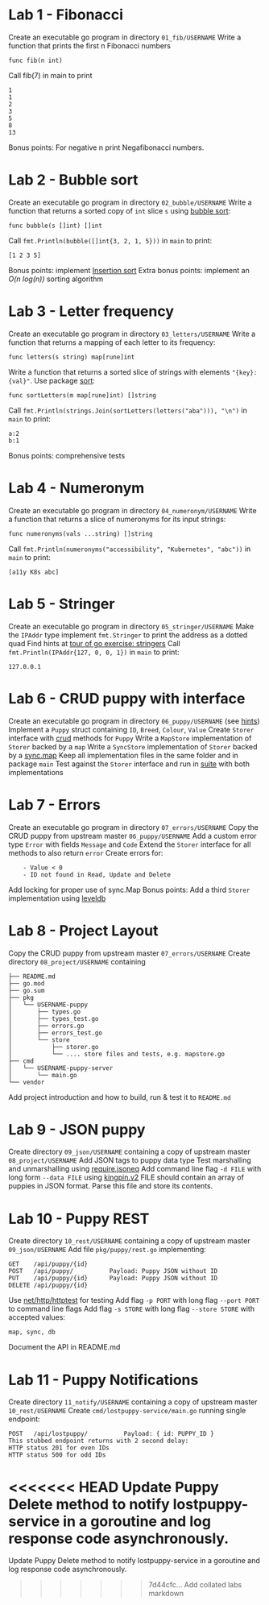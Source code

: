 # Lab 1 - Fibonacci

Create an executable go program in directory `01_fib/USERNAME`
Write a function that prints the first n Fibonacci numbers

```
func fib(n int)
```

Call fib(7) in main to print

```
1
1
2
3
5
8
13
```

Bonus points: For negative n print Negafibonacci numbers.

# Lab 2 - Bubble sort

Create an executable go program in directory `02_bubble/USERNAME`
Write a function that returns a sorted copy of `int` slice `s` using [bubble sort](https://en.wikipedia.org/wiki/Bubble_sort):

```
func bubble(s []int) []int
```

Call `fmt.Println(bubble([]int{3, 2, 1, 5}))` in `main` to print:

```
[1 2 3 5]
```

Bonus points: implement [Insertion sort](https://en.wikipedia.org/wiki/Insertion_sort)
Extra bonus points: implement an _O(n_ _log(n))_ sorting algorithm

# Lab 3 - Letter frequency

Create an executable go program in directory `03_letters/USERNAME`
Write a function that returns a mapping of each letter to its frequency:

```
func letters(s string) map[rune]int
```

Write a function that returns a sorted slice of strings with elements  `"{key}:{val}"`. Use package [sort](https://golang.org/pkg/sort/):

```
func sortLetters(m map[rune]int) []string
```

Call `fmt.Println(strings.Join(sortLetters(letters("aba"))), "\n")` in `main` to print:

```
a:2
b:1
```

Bonus points: comprehensive tests

# Lab 4 - Numeronym

Create an executable go program in directory `04_numeronym/USERNAME`
Write a function that returns a slice of numeronyms for its input strings:

```
func numeronyms(vals ...string) []string
```

Call `fmt.Println(numeronyms("accessibility", "Kubernetes", "abc"))` in `main` to print:

```
[a11y K8s abc]
```

# Lab 5 - Stringer

Create an executable go program in directory `05_stringer/USERNAME`
Make the `IPAddr` type implement `fmt.Stringer` to print the address as a dotted quad
Find hints at [tour of go exercise: stringers](https://tour.golang.org/methods/18)
Call `fmt.Println(IPAddr{127, 0, 0, 1})` in `main` to print:

```
127.0.0.1
```

# Lab 6 - CRUD puppy with interface

Create an executable go program in directory `06_puppy/USERNAME` (see [hints]([https://github.com/anz-bank/go-samplerest/blob/master/pkg/pet/types.go))
Implement a `Puppy` struct containing `ID`, `Breed`, `Colour`, `Value`
Create `Storer` interface with [crud](https://en.wikipedia.org/wiki/Create,\_read,\_update_and_delete) methods for `Puppy`
Write a `MapStore` implementation of `Storer` backed by a `map`
Write a `SyncStore` implementation of `Storer` backed by a [sync.map](https://golang.org/pkg/sync/#Map)
Keep all implementation files in the same folder and in package `main`
Test against the `Storer` interface and run in [suite](https://godoc.org/github.com/stretchr/testify/suite) with both implementations

# Lab 7 - Errors

Create an executable go program in directory `07_errors/USERNAME`
Copy the CRUD puppy from upstream master `06_puppy/USERNAME`
Add a custom error type `Error` with fields `Message` and `Code`
Extend the `Storer` interface for all methods to also return `error`
Create errors for:

        - Value < 0
        - ID not found in Read, Update and Delete

Add locking for proper use of sync.Map
Bonus points: Add a third `Storer` implementation using [leveldb](https://github.com/syndtr/goleveldb)

# Lab 8 - Project Layout

Copy the CRUD puppy from upstream master `07_errors/USERNAME`
Create directory `08_project/USERNAME` containing

```
├── README.md
├── go.mod
├── go.sum
├── pkg
│   └── USERNAME-puppy
│       ├── types.go
│       ├── types_test.go
│       ├── errors.go
│       ├── errors_test.go
│       └── store
│           ├── storer.go
│           └── .... store files and tests, e.g. mapstore.go
├── cmd
│   └── USERNAME-puppy-server
│       └── main.go
└── vendor
```

Add project introduction and how to build, run & test it to `README.md`

# Lab 9 - JSON puppy

Create directory `09_json/USERNAME` containing a copy of upstream master `08_project/USERNAME`
Add JSON tags to puppy data type
Test marshalling and unmarshalling using [require.jsoneq](https://godoc.org/github.com/stretchr/testify/require#JSONEq)
Add command line flag `-d FILE` with long form `--data FILE` using [kingpin.v2](https://godoc.org/gopkg.in/alecthomas/kingpin.v2)
FILE should contain an array of puppies in JSON format. Parse this file and store its contents.

# Lab 10 - Puppy REST

Create directory `10_rest/USERNAME` containing a copy of upstream master `09_json/USERNAME`
Add file `pkg/puppy/rest.go` implementing:

```
GET    /api/puppy/{id}
POST   /api/puppy/          Payload: Puppy JSON without ID
PUT    /api/puppy/{id}      Payload: Puppy JSON without ID
DELETE /api/puppy/{id}
```

Use [net/http/httptest](https://golang.org/pkg/net/http/httptest/) for testing
Add flag `-p PORT` with long flag `--port PORT` to command line flags
Add flag `-s STORE` with long flag `--store STORE` with accepted values:

```
map, sync, db
```
Document the API in README.md

# Lab 11 - Puppy Notifications

Create directory `11_notify/USERNAME` containing a copy of upstream master `10_rest/USERNAME`
Create `cmd/lostpuppy-service/main.go` running single endpoint:
```
POST   /api/lostpuppy/          Payload: { id: PUPPY_ID }
This stubbed endpoint returns with 2 second delay:
HTTP status 201 for even IDs
HTTP status 500 for odd IDs
```
<<<<<<< HEAD
Update Puppy Delete method to notify lostpuppy-service in a goroutine and log response code asynchronously.
=======
Update Puppy Delete method to notify lostpuppy-service in a goroutine and log response code asynchronously.
>>>>>>> 7d44cfc... Add collated labs markdown
